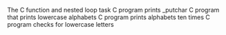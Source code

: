 The C function and nested loop task
C program prints _putchar
C program that prints lowercase alphabets
C program prints alphabets ten times
C program checks for lowercase letters
